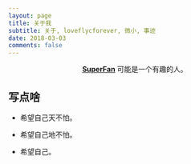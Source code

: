 ```yaml
---
layout: page
title: 关于我
subtitle: 关于, loveflycforever, 微小, 事迹
date: 2018-03-03
comments: false
---
```


<center><a href="http://loveflycforever.github.io/"><b>SuperFan</b></a> 可能是一个有趣的人。</center>

## 写点啥
* 希望自己天不怕。

* 希望自己地不怕。

* 希望自己。